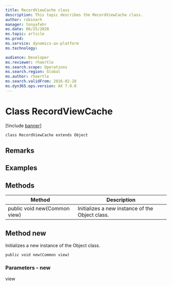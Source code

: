 ```yaml
---
title: RecordViewCache class
description: This topic describes the RecordViewCache class.
author: robinarh
manager: tonyafehr
ms.date: 06/25/2020
ms.topic: article
ms.prod: 
ms.service: dynamics-ax-platform
ms.technology: 

audience: Developer
ms.reviewer: rhaertle
ms.search.scope: Operations
ms.search.region: Global
ms.author: rhaertle
ms.search.validFrom: 2016-02-28
ms.dyn365.ops.version: AX 7.0.0
---
```


# Class RecordViewCache

[!include [banner](../includes/banner.md)]

```xpp
class RecordViewCache extends Object
```

## Remarks

## Examples

## Methods

| Method                       | Description                                     |
|------------------------------|-------------------------------------------------|
| public void new(Common view) | Initializes a new instance of the Object class. |

## Method new

Initializes a new instance of the Object class.

```xpp
public void new(Common view)
```

### Parameters - new

view  

